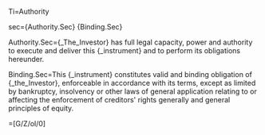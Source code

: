 Ti=Authority

sec={Authority.Sec}  {Binding.Sec}

Authority.Sec={_The_Investor} has full legal capacity, power and authority to execute and deliver this {_instrument} and to perform its obligations hereunder. 

Binding.Sec=This {_instrument} constitutes valid and binding obligation of {_the_Investor}, enforceable in accordance with its terms, except as limited by bankruptcy, insolvency or other laws of general application relating to or affecting the enforcement of creditors' rights generally and general principles of equity.

=[G/Z/ol/0]
